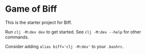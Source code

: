 # Game of Biff

This is the starter project for Biff.

Run `clj -M:dev dev` to get started. See `clj -M:dev --help` for other commands.

Consider adding `alias biff='clj -M:dev'` to your `.bashrc`.
